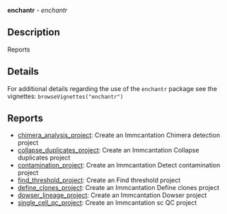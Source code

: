 **enchantr** - *enchantr*

Description
--------------------

Reports






Details
-------------------

For additional details regarding the use of the `enchantr` package see the
vignettes:
`browseVignettes("enchantr")`


Reports
-------------------



+ [chimera_analysis_project](chimera_analysis_project.md):    Create an Immcantation Chimera detection project
+ [collapse_duplicates_project](collapse_duplicates_project.md): Create an Immcantation Collapse duplicates project
+ [contamination_project](contamination_project.md):       Create an Immcantation Detect contamination project
+ [find_threshold_project](find_threshold_project.md):      Create an Find threshold project
+ [define_clones_project](define_clones_project.md):       Create an Immcantation Define clones project
+ [dowser_lineage_project](dowser_lineage_project.md):      Create an Immcantation Dowser project
+ [single_cell_qc_project](single_cell_qc_project.md):      Create an Immcantation sc QC project










